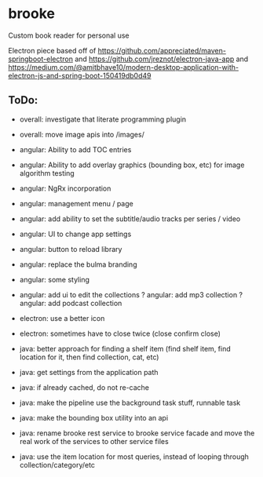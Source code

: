 # brooke
Custom book reader for personal use

Electron piece based off of https://github.com/appreciated/maven-springboot-electron
 and https://github.com/jreznot/electron-java-app and https://medium.com/@amitbhave10/modern-desktop-application-with-electron-js-and-spring-boot-150419db0d49


ToDo:
----------------
- overall: investigate that literate programming plugin
- overall: move image apis into /images/

- angular: Ability to add TOC entries
- angular: Ability to add overlay graphics (bounding box, etc) for image algorithm testing
- angular: NgRx incorporation
- angular: management menu / page
- angular: add ability to set the subtitle/audio tracks per series / video
- angular: UI to change app settings
- angular: button to reload library
- angular: replace the bulma branding
- angular: some styling
- angular: add ui to edit the collections
? angular: add mp3 collection
? angular: add podcast collection

- electron: use a better icon
- electron: sometimes have to close twice (close confirm close)

- java: better approach for finding a shelf item (find shelf item, find location for it, then find collection, cat, etc)
- java: get settings from the application path
- java: if already cached, do not re-cache
- java: make the pipeline use the background task stuff, runnable task
- java: make the bounding box utility into an api
- java: rename brooke rest service to brooke service facade and move the real work of the services to other service files
- java: use the item location for most queries, instead of looping through collection/category/etc